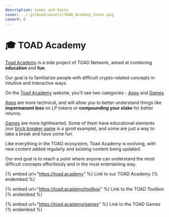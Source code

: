 ```yaml
---
description: Games and Gains
cover: ../.gitbook/assets/TOAD_Academy_Cover.png
coverY: 0
---
```


# 🎓 TOAD Academy

[Toad Academy](https://toad.academy) is a side project of TOAD Network, aimed at combining **education** and **fun**.

Our goal is to familiarize people with difficult crypto-related concepts in intuitive and interactive ways.

On the [Toad Academy](https://toad.academy) website, you'll see two categories - [Apps](https://toad.academy/toolbox/) and [Games](https://toad.academy/games/)

[Apps](https://toad.academy/toolbox/) are more technical, and will allow you to better understand things like **impermanent loss** on LP tokens or **compounding your stake** for better returns.

[Games](https://toad.academy/games/) are more lighthearted. Some of them have educational elements (our [brick breaker game](https://toadgames.github.io/BrickBreaker/) is a good example), and some are just a way to take a break and have some fun.

Like everything in the TOAD ecosystem, Toad Academy is evolving, with new content added regularly and existing content being updated.

Our end goal is to reach a point where anyone can understand the most difficult concepts effortlessly and in the most entertaining way.

{% embed url="https://toad.academy" %}
Link to our TOAD Academy
{% endembed %}

{% embed url="https://toad.academy/toolbox" %}
Link to the TOAD Toolbox
{% endembed %}

{% embed url="https://toad.academy/games" %}
Link to the TOAD Games
{% endembed %}
